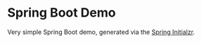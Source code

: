 # Spring Boot Demo

Very simple Spring Boot demo, generated via the [Spring Initialzr](https://start.spring.io/).

